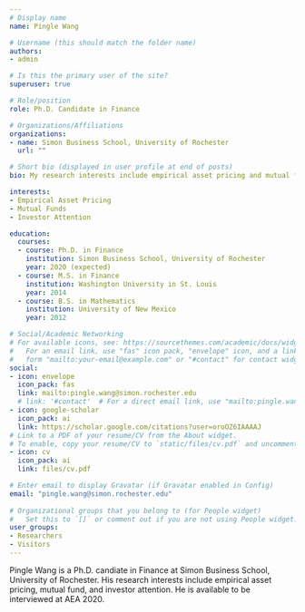 ```yaml
---
# Display name
name: Pingle Wang

# Username (this should match the folder name)
authors:
- admin

# Is this the primary user of the site?
superuser: true

# Role/position
role: Ph.D. Candidate in Finance

# Organizations/Affiliations
organizations:
- name: Simon Business School, University of Rochester
  url: ""

# Short bio (displayed in user profile at end of posts)
bio: My research interests include empirical asset pricing and mutual funds.

interests:
- Empirical Asset Pricing
- Mutual Funds
- Investor Attention

education:
  courses:
  - course: Ph.D. in Finance
    institution: Simon Business School, University of Rochester
    year: 2020 (expected)
  - course: M.S. in Finance
    institution: Washington University in St. Louis
    year: 2014
  - course: B.S. in Mathematics
    institution: University of New Mexico
    year: 2012

# Social/Academic Networking
# For available icons, see: https://sourcethemes.com/academic/docs/widgets/#icons
#   For an email link, use "fas" icon pack, "envelope" icon, and a link in the
#   form "mailto:your-email@example.com" or "#contact" for contact widget.
social:
- icon: envelope
  icon_pack: fas
  link: mailto:pingle.wang@simon.rochester.edu
  # link: '#contact'  # For a direct email link, use "mailto:pingle.wang@simon.rochester.edu".
- icon: google-scholar
  icon_pack: ai
  link: https://scholar.google.com/citations?user=oroOZ6IAAAAJ
# Link to a PDF of your resume/CV from the About widget.
# To enable, copy your resume/CV to `static/files/cv.pdf` and uncomment the lines below.  
- icon: cv
  icon_pack: ai
  link: files/cv.pdf

# Enter email to display Gravatar (if Gravatar enabled in Config)
email: "pingle.wang@simon.rochester.edu"
  
# Organizational groups that you belong to (for People widget)
#   Set this to `[]` or comment out if you are not using People widget.  
user_groups:
- Researchers
- Visitors
---
```


Pingle Wang is a Ph.D. candiate in Finance at Simon Business School, University of Rochester. His research interests include empirical asset pricing, mutual fund, and investor attention. He is available to be interviewed at AEA 2020.